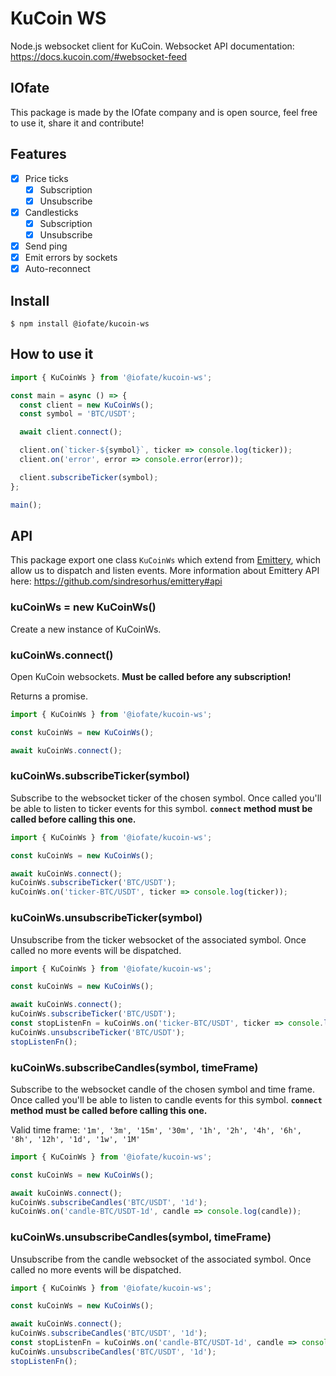 # KuCoin WS

Node.js websocket client for KuCoin.
Websocket API documentation: https://docs.kucoin.com/#websocket-feed

## IOfate

This package is made by the IOfate company and is open source, feel free to use it, share it and contribute!

## Features

- [x] Price ticks
  - [x] Subscription
  - [x] Unsubscribe
- [x] Candlesticks
  - [x] Subscription
  - [x] Unsubscribe
- [x] Send ping
- [x] Emit errors by sockets
- [x] Auto-reconnect

## Install

```
$ npm install @iofate/kucoin-ws
```

## How to use it

```js
import { KuCoinWs } from '@iofate/kucoin-ws';

const main = async () => {
  const client = new KuCoinWs();
  const symbol = 'BTC/USDT';

  await client.connect();

  client.on(`ticker-${symbol}`, ticker => console.log(ticker));
  client.on('error', error => console.error(error));

  client.subscribeTicker(symbol);
};

main();
```

## API

This package export one class `KuCoinWs` which extend from [Emittery](https://www.npmjs.com/package/emittery), which allow us to dispatch and listen events.
More information about Emittery API here: https://github.com/sindresorhus/emittery#api


### kuCoinWs = new KuCoinWs()

Create a new instance of KuCoinWs.

### kuCoinWs.connect()

Open KuCoin websockets. **Must be called before any subscription!**

Returns a promise.

```js
import { KuCoinWs } from '@iofate/kucoin-ws';

const kuCoinWs = new KuCoinWs();

await kuCoinWs.connect();
```

### kuCoinWs.subscribeTicker(symbol)

Subscribe to the websocket ticker of the chosen symbol.
Once called you'll be able to listen to ticker events for this symbol.
**`connect` method must be called before calling this one.**

```js
import { KuCoinWs } from '@iofate/kucoin-ws';

const kuCoinWs = new KuCoinWs();

await kuCoinWs.connect();
kuCoinWs.subscribeTicker('BTC/USDT');
kuCoinWs.on('ticker-BTC/USDT', ticker => console.log(ticker));
```

### kuCoinWs.unsubscribeTicker(symbol)

Unsubscribe from the ticker websocket of the associated symbol.
Once called no more events will be dispatched.

```js
import { KuCoinWs } from '@iofate/kucoin-ws';

const kuCoinWs = new KuCoinWs();

await kuCoinWs.connect();
kuCoinWs.subscribeTicker('BTC/USDT');
const stopListenFn = kuCoinWs.on('ticker-BTC/USDT', ticker => console.log(ticker));
kuCoinWs.unsubscribeTicker('BTC/USDT');
stopListenFn();
```

### kuCoinWs.subscribeCandles(symbol, timeFrame)

Subscribe to the websocket candle of the chosen symbol and time frame.
Once called you'll be able to listen to candle events for this symbol.
**`connect` method must be called before calling this one.**

Valid time frame: `'1m', '3m', '15m', '30m', '1h', '2h', '4h', '6h', '8h', '12h', '1d', '1w', '1M'`

```js
import { KuCoinWs } from '@iofate/kucoin-ws';

const kuCoinWs = new KuCoinWs();

await kuCoinWs.connect();
kuCoinWs.subscribeCandles('BTC/USDT', '1d');
kuCoinWs.on('candle-BTC/USDT-1d', candle => console.log(candle));
```

### kuCoinWs.unsubscribeCandles(symbol, timeFrame)

Unsubscribe from the candle websocket of the associated symbol.
Once called no more events will be dispatched.

```js
import { KuCoinWs } from '@iofate/kucoin-ws';

const kuCoinWs = new KuCoinWs();

await kuCoinWs.connect();
kuCoinWs.subscribeCandles('BTC/USDT', '1d');
const stopListenFn = kuCoinWs.on('candle-BTC/USDT-1d', candle => console.log(candle));
kuCoinWs.unsubscribeCandles('BTC/USDT', '1d');
stopListenFn();
```
